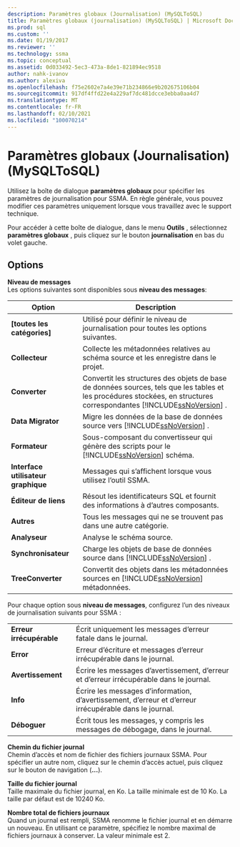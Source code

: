 ```yaml
---
description: Paramètres globaux (Journalisation) (MySQLToSQL)
title: Paramètres globaux (journalisation) (MySQLToSQL) | Microsoft Docs
ms.prod: sql
ms.custom: ''
ms.date: 01/19/2017
ms.reviewer: ''
ms.technology: ssma
ms.topic: conceptual
ms.assetid: 0d033492-5ec3-473a-8de1-821894ec9518
author: nahk-ivanov
ms.author: alexiva
ms.openlocfilehash: f75e2602e7a4e39e71b234866e9b202675106b04
ms.sourcegitcommit: 917df4ffd22e4a229af7dc481dcce3ebba0aa4d7
ms.translationtype: MT
ms.contentlocale: fr-FR
ms.lasthandoff: 02/10/2021
ms.locfileid: "100070214"
---
```

# <a name="global-settings-logging--mysqltosql"></a>Paramètres globaux (Journalisation) (MySQLToSQL)
Utilisez la boîte de dialogue **paramètres globaux** pour spécifier les paramètres de journalisation pour SSMA. En règle générale, vous pouvez modifier ces paramètres uniquement lorsque vous travaillez avec le support technique.  
  
Pour accéder à cette boîte de dialogue, dans le menu **Outils** , sélectionnez **paramètres globaux** , puis cliquez sur le bouton **journalisation** en bas du volet gauche.  
  
## <a name="options"></a>Options  
**Niveau de messages**  
Les options suivantes sont disponibles sous **niveau des messages**:  
  
|Option|Description|  
|----------|---------------|  
|**[toutes les catégories]**|Utilisé pour définir le niveau de journalisation pour toutes les options suivantes.|  
|**Collecteur**|Collecte les métadonnées relatives au schéma source et les enregistre dans le projet.|  
|**Converter**|Convertit les structures des objets de base de données sources, tels que les tables et les procédures stockées, en structures correspondantes [!INCLUDE[ssNoVersion](../../includes/ssnoversion-md.md)] .|  
|**Data Migrator**|Migre les données de la base de données source vers [!INCLUDE[ssNoVersion](../../includes/ssnoversion-md.md)] .|  
|**Formateur**|Sous-composant du convertisseur qui génère des scripts pour le [!INCLUDE[ssNoVersion](../../includes/ssnoversion-md.md)] schéma.|  
|**Interface utilisateur graphique**|Messages qui s’affichent lorsque vous utilisez l’outil SSMA.|  
|**Éditeur de liens**|Résout les identificateurs SQL et fournit des informations à d’autres composants.|  
|**Autres**|Tous les messages qui ne se trouvent pas dans une autre catégorie.|  
|**Analyseur**|Analyse le schéma source.|  
|**Synchronisateur**|Charge les objets de base de données source dans [!INCLUDE[ssNoVersion](../../includes/ssnoversion-md.md)] .|  
|**TreeConverter**|Convertit des objets dans les métadonnées sources en [!INCLUDE[ssNoVersion](../../includes/ssnoversion-md.md)] métadonnées.|  
  
Pour chaque option sous **niveau de messages**, configurez l’un des niveaux de journalisation suivants pour SSMA :  
  
|||  
|-|-|  
|**Erreur irrécupérable**|Écrit uniquement les messages d’erreur fatale dans le journal.|  
|**Error**|Erreur d’écriture et messages d’erreur irrécupérable dans le journal.|  
|**Avertissement**|Écrire les messages d’avertissement, d’erreur et d’erreur irrécupérable dans le journal.|  
|**Info**|Écrire les messages d’information, d’avertissement, d’erreur et d’erreur irrécupérable dans le journal.|  
|**Déboguer**|Écrit tous les messages, y compris les messages de débogage, dans le journal.|  
  
**Chemin du fichier journal**  
Chemin d’accès et nom de fichier des fichiers journaux SSMA. Pour spécifier un autre nom, cliquez sur le chemin d’accès actuel, puis cliquez sur le bouton de navigation (**...**).  
  
**Taille du fichier journal**  
Taille maximale du fichier journal, en Ko. La taille minimale est de 10 Ko. La taille par défaut est de 10240 Ko.  
  
**Nombre total de fichiers journaux**  
Quand un journal est rempli, SSMA renomme le fichier journal et en démarre un nouveau. En utilisant ce paramètre, spécifiez le nombre maximal de fichiers journaux à conserver. La valeur minimale est 2.  
  
